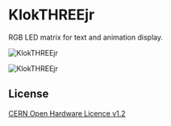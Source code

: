 # KlokTHREEjr
RGB LED matrix for text and animation display.

![KlokTHREEjr](https://github.com/wyolum/KlokTHREEjr/blob/master/kicad/3d_render/chromogram01.png)

![KlokTHREEjr](https://github.com/wyolum/KlokTHREEjr/blob/master/kicad/3d_render/chromogram02.png)

License
-------
[CERN Open Hardware Licence v1.2 ]

[CERN Open Hardware Licence v1.2 ]:http://www.ohwr.org/attachments/2388/cern_ohl_v_1_2.txt
